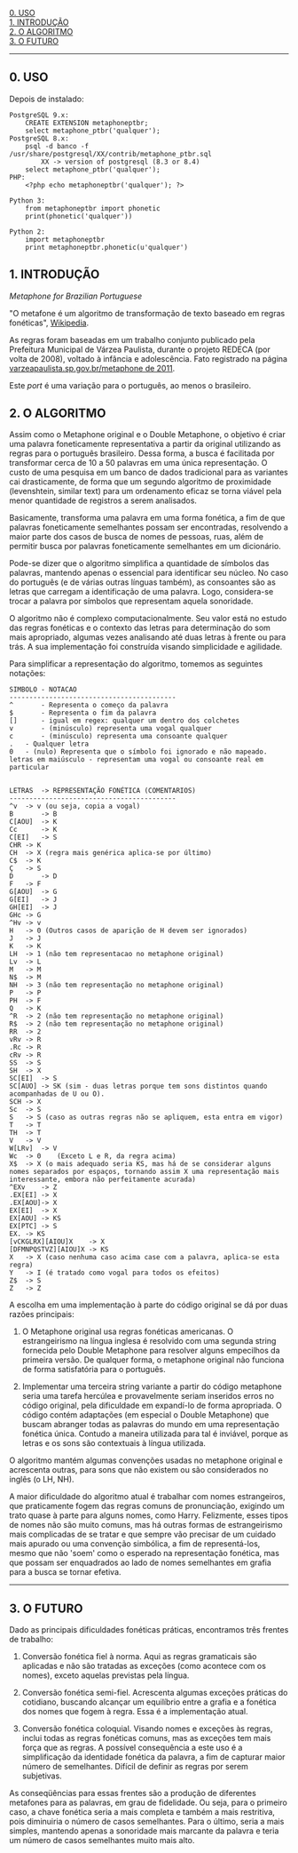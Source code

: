 [0. USO](#0-uso)<br/>[1. INTRODUÇÃO](#1-introdução)<br/>[2. O ALGORITMO](#2-o-algoritmo)<br/>[3. O FUTURO](#3-o-futuro)

-----

## 0. USO
Depois de instalado:
```
PostgreSQL 9.x:
	CREATE EXTENSION metaphoneptbr;
	select metaphone_ptbr('qualquer');
PostgreSQL 8.x:
	psql -d banco -f /usr/share/postgresql/XX/contrib/metaphone_ptbr.sql
		XX -> version of postgresql (8.3 or 8.4)
	select metaphone_ptbr('qualquer');
PHP:
	<?php echo metaphoneptbr('qualquer'); ?>

Python 3:
	from metaphoneptbr import phonetic
	print(phonetic('qualquer'))

Python 2:
	import metaphoneptbr
	print metaphoneptbr.phonetic(u'qualquer')
```

## 1. INTRODUÇÃO 

*Metaphone for Brazilian Portuguese*

"O metafone é um algoritmo de transformação de texto baseado em regras 
fonéticas", [Wikipedia](http://en.wikipedia.com/wiki/Metaphone).

As regras foram baseadas em um trabalho conjunto publicado pela Prefeitura 
Municipal de Várzea Paulista, durante o projeto REDECA (por volta de 2008), voltado à infância e adolescência. 
Fato registrado na página [varzeapaulista.sp.gov.br/metaphone de 2011](https://web.archive.org/web/20110420062611/http://www2.varzeapaulista.sp.gov.br/metaphone/).

Este *port* é uma variação para o português, ao menos o brasileiro.

## 2. O ALGORITMO

Assim como o Metaphone original e o Double Metaphone, o objetivo é criar uma 
palavra foneticamente representativa a partir da original utilizando as 
regras para o português brasileiro. Dessa forma, a busca é facilitada por 
transformar cerca de 10 a 50 palavras em uma única representação. O custo de 
uma pesquisa em um banco de dados tradicional para as variantes cai 
drasticamente, de forma que um segundo algoritmo de proximidade (levenshtein, 
similar text) para um ordenamento eficaz se torna viável pela menor 
quantidade de registros a serem analisados.

Basicamente, transforma uma palavra em uma forma fonética, a fim de que 
palavras foneticamente semelhantes possam ser encontradas, resolvendo a maior 
parte dos casos de busca de nomes de pessoas, ruas, além de permitir busca por
palavras foneticamente semelhantes em um dicionário. 

Pode-se dizer que o algoritmo simplifica a quantidade de símbolos das palavras,
mantendo apenas o essencial para identificar seu núcleo. No caso do português 
(e de várias outras línguas também), as consoantes são as letras que carregam a
identificação de uma palavra. Logo, considera-se trocar a palavra por símbolos 
que representam aquela sonoridade.

O algoritmo não é complexo computacionalmente. Seu valor está no estudo das 
regras fonéticas e o contexto das letras para determinação do som mais 
apropriado, algumas vezes analisando até duas letras à frente ou para trás. A
sua implementação foi construída visando simplicidade e agilidade.

Para simplificar a representação do algoritmo, tomemos as seguintes notações:

```
SIMBOLO - NOTACAO
------------------------------------------
^       - Representa o começo da palavra 
$       - Representa o fim da palavra
[]      - igual em regex: qualquer um dentro dos colchetes
v       - (minúsculo) representa uma vogal qualquer
c       - (minúsculo) representa uma consoante qualquer
.	- Qualquer letra
0	- (nulo) Representa que o símbolo foi ignorado e não mapeado.
letras em maiúsculo - representam uma vogal ou consoante real em particular


LETRAS 	-> REPRESENTAÇÃO FONÉTICA (COMENTARIOS)
------------------------------------------
^v	-> v (ou seja, copia a vogal)
B   	-> B
C[AOU]  -> K
Cc  	-> K
C[EI]  	-> S
CHR	-> K
CH	-> X (regra mais genérica aplica-se por último)
C$	-> K
Ç	-> S
D   	-> D
F	-> F
G[AOU]	-> G
G[EI]	-> J
GH[EI]	-> J
GHc	-> G
^Hv	-> v
H	-> 0 (Outros casos de aparição de H devem ser ignorados)
J	-> J
K	-> K
LH	-> 1 (não tem representacao no metaphone original)
Lv	-> L
M	-> M
N$	-> M
NH	-> 3 (não tem representação no metaphone original)
P	-> P
PH	-> F
Q	-> K
^R	-> 2 (não tem representação no metaphone original)
R$	-> 2 (não tem representação no metaphone original)
RR	-> 2
vRv	-> R
.Rc	-> R
cRv	-> R
SS	-> S
SH	-> X
SC[EI]	-> S
SC[AUO]	-> SK (sim - duas letras porque tem sons distintos quando acompanhadas de U ou O).
SCH	-> X
Sc	-> S
S	-> S (caso as outras regras não se apliquem, esta entra em vigor)
T	-> T
TH	-> T
V	-> V
W[LRv]	-> V
Wc	-> 0	(Exceto L e R, da regra acima)
X$	-> X (o mais adequado seria KS, mas há de se considerar alguns nomes separados por espaços, tornando assim X uma representação mais interessante, embora não perfeitamente acurada)
^EXv	-> Z 
.EX[EI]	-> X 
.EX[AOU]-> X 
EX[EI]	-> X 
EX[AOU]	-> KS
EX[PTC]	-> S
EX.	-> KS
[vCKGLRX][AIOU]X	-> X
[DFMNPQSTVZ][AIOU]X	-> KS
X	-> X (caso nenhuma caso acima case com a palavra, aplica-se esta regra)
Y	-> I (é tratado como vogal para todos os efeitos)
Z$	-> S
Z	-> Z
```

A escolha em uma implementação à parte do código original se dá por duas razões principais:

1. O Metaphone original usa regras fonéticas americanas. O estrangeirismo na língua inglesa
   é resolvido com uma segunda string fornecida pelo Double Metaphone para resolver alguns
   empecilhos da primeira  versão. De  qualquer forma, o metaphone original não funciona de 
   forma satisfatória para o português.

2. Implementar uma terceira string variante a partir do código metaphone seria uma tarefa
   hercúlea e provavelmente seriam inseridos erros no código original, pela dificuldade em
   expandí-lo de forma apropriada. O código contém adaptações (em especial o Double Metaphone)
   que buscam abranger todas as palavras do mundo em uma representação fonética única. 
   Contudo a maneira utilizada para tal é inviável, porque as letras e os sons são contextuais
   à língua utilizada.

O algoritmo mantém  algumas convenções usadas no metaphone original e acrescenta outras, para sons
que não existem ou são considerados no inglês (o LH, NH).

A maior dificuldade do algoritmo atual é trabalhar com nomes estrangeiros, que praticamente fogem
das regras comuns de pronunciação, exigindo um trato quase à parte para alguns nomes, como  Harry.
Felizmente, esses tipos de nomes não são muito comuns, mas há outras formas de estrangeirismo mais 
complicadas de se tratar e que sempre vão precisar de um cuidado mais apurado ou uma convenção simbólica,
a fim de representá-los, mesmo que não 'soem' como o esperado na representação fonética, mas que possam 
ser enquadrados ao lado de nomes semelhantes em grafia para a busca se tornar efetiva.

---

## 3. O FUTURO

Dado as principais dificuldades fonéticas práticas, encontramos três frentes de trabalho:

1. Conversão fonética fiel à norma. Aqui as regras gramaticais são aplicadas e não
	são tratadas as exceções (como acontece com os nomes), exceto aquelas previstas 
	pela língua.
 
2. Conversão fonética semi-fiel. Acrescenta algumas exceções práticas do cotidiano,
	buscando alcançar um equilíbrio entre a grafia e a fonética dos nomes que fogem à regra.
	Essa é a implementação atual.

3. Conversão fonética coloquial. Visando nomes e exceções às regras, inclui todas as regras
	fonéticas comuns, mas as exceções tem mais força que as regras. A possível consequência a
	este uso é a simplificação da identidade fonética da palavra, a fim de capturar maior número
	de semelhantes. Difícil de definir as regras por serem subjetivas.

As conseqüências para essas frentes são a produção de diferentes metafones para as palavras, em grau
de fidelidade. Ou seja, para o primeiro caso, a chave fonética seria a mais completa e também a mais
restritiva, pois diminuiria o número de casos semelhantes. Para o último, seria a mais simples, mantendo
apenas a sonoridade mais marcante da palavra e teria um número de casos semelhantes muito mais alto.
